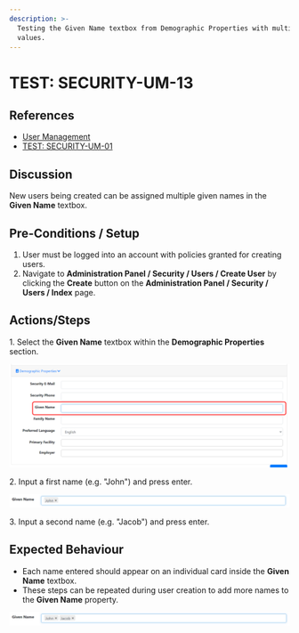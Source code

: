 ```yaml
---
description: >-
  Testing the Given Name textbox from Demographic Properties with multiple
  values.
---
```


# TEST: SECURITY-UM-13

## References

* [User Management](../../../../../../operations/system-administration/security-administration/user-management.md)
* [TEST: SECURITY-UM-01](test-security-um-01.md)

## Discussion

New users being created can be assigned multiple given names in the **Given Name** textbox.&#x20;

## Pre-Conditions / Setup

1. User must be logged into an account with policies granted for creating users.
2. Navigate to **Administration Panel / Security / Users / Create User** by clicking the **Create** button on the **Administration Panel / Security / Users / Index** page.

## Actions/Steps

1\. Select the **Given Name** textbox within the **Demographic Properties** section.

![](<../../../../../../.gitbook/assets/image (238).png>)

2\. Input a first name (e.g. "John") and press enter.

![](<../../../../../../.gitbook/assets/image (236).png>)

3\. Input a second name (e.g. "Jacob") and press enter.



## Expected Behaviour

* Each name entered should appear on an individual card inside the **Given Name** textbox.
* These steps can be repeated during user creation to add more names to the **Given Name** property.

![](<../../../../../../.gitbook/assets/image (234).png>)
